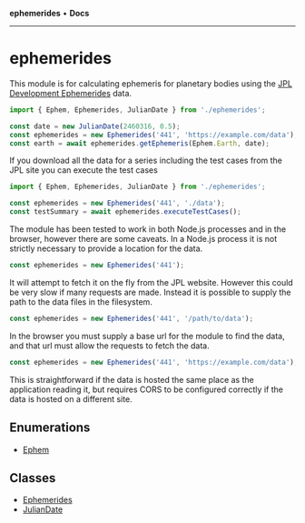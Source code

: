 **ephemerides** • **Docs**

---

# ephemerides

This module is for calculating ephemeris for planetary bodies using the
[JPL Development Ephemerides](https://ssd.jpl.nasa.gov/planets/eph_export.html) data.

```ts
import { Ephem, Ephemerides, JulianDate } from './ephemerides';

const date = new JulianDate(2460316, 0.5);
const ephemerides = new Ephemerides('441', 'https://example.com/data');
const earth = await ephemerides.getEphemeris(Ephem.Earth, date);
```

If you download all the data for a series including the test cases from the JPL site you can execute the test cases

```ts
import { Ephem, Ephemerides, JulianDate } from './ephemerides';

const ephemerides = new Ephemerides('441', './data');
const testSummary = await ephemerides.executeTestCases();
```

The module has been tested to work in both Node.js processes and in the browser, however there are some caveats.
In a Node.js process it is not strictly necessary to provide a location for the data.

```ts
const ephemerides = new Ephemerides('441');
```

It will attempt to fetch it on the fly from the JPL website. However this could be very slow if many requests are made.
Instead it is possible to supply the path to the data files in the filesystem.

```ts
const ephemerides = new Ephemerides('441', '/path/to/data');
```

In the browser you must supply a base url for the module to find the data, and that url must allow the requests to fetch the data.

```ts
const ephemerides = new Ephemerides('441', 'https://example.com/data');
```

This is straightforward if the data is hosted the same place as the application reading it,
but requires CORS to be configured correctly if the data is hosted on a different site.

## Enumerations

- [Ephem](enumerations/Ephem.md)

## Classes

- [Ephemerides](classes/Ephemerides.md)
- [JulianDate](classes/JulianDate.md)
